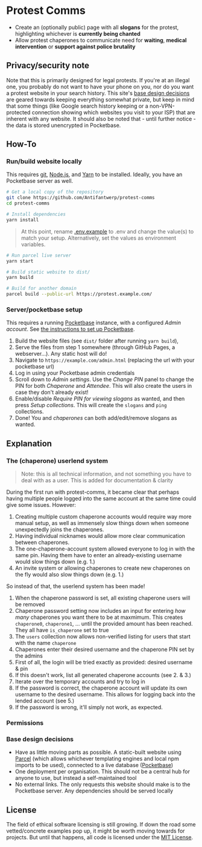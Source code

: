 # Protest Comms

- Create an (optionally public) page with all **slogans** for the protest, highlighting whichever is **currently being chanted**
- Allow protest chaperones to communicate need for **waiting**, **medical intervention** or **support against police brutality**

## Privacy/security note
Note that this is primarily designed for legal protests. If you're at an illegal one, you probably do not want to have your phone on you, nor do you want a protest website in your search history. This site's [base design decisions](#base-design-decisions) are geared towards keeping everything somewhat private, but keep in mind that some things (like Google search history keeping or a non-VPN-protected connection showing which websites you visit to your ISP) that are inherent with any website. It should also be noted that - until further notice - the data is stored unencrypted in Pocketbase.

## How-To
### Run/build website locally
This requires [git](https://git-scm.com/), [Node.js](https://nodejs.org/), and [Yarn](https://yarnpkg.com/getting-started/install) to be installed. Ideally, you have an Pocketbase server as well.

```bash
# Get a local copy of the repository
git clone https://github.com/Antifantwerp/protest-comms
cd protest-comms

# Install dependencies
yarn install
```

> At this point, rename [.env.example](.env.example) to .env and change the value(s) to match your setup.
> Alternatively, set the values as environment variables.

```bash
# Run parcel live server
yarn start

# Build static website to dist/
yarn build

# Build for another domain
parcel build --public-url https://protest.example.com/
```

### Server/pocketbase setup
This requires a running [Pocketbase](https://pocketbase.io/) instance, with a configured *Admin account*.
See [the instructions to set up Pocketbase](https://pocketbase.io/docs/).

1. Build the website files (see `dist/` folder after running `yarn build`),
2. Serve the files from step 1 somewhere (through GitHub Pages, a webserver...). Any static host will do!
3. Navigate to `https://example.com/admin.html` (replacing the url with your pocketbase url)
4. Log in using your Pocketbase admin credentials
5. Scroll down to *Admin settings*. Use the *Change PIN* panel to change the PIN for both *Chaperone* and *Attendee*. This will also create the users in case they don't already exist!
6. Enable/disable *Require PIN for viewing slogans* as wanted, and then press *Setup collections*. This will create the `slogans` and `ping` collections.
7. Done! You and *chaperones* can both add/edit/remove slogans as wanted.

## Explanation
### The (chaperone) userlend system
> Note: this is all technical information, and not something you have to deal with as a user. This is added for documentation & clarity

During the first run with protest-comms, it became clear that perhaps having multiple people logged into the same account at the same time could give some issues. However:
1. Creating multiple custom chaperone accounts would require way more manual setup, as well as immensely slow things down when someone unexpectedly joins the chaperones.
2. Having individual nicknames would allow more clear communication between chaperones.
3. The one-chaperone-account system allowed everyone to log in with the same pin. Having them have to enter an already-existing username would
slow things down (e.g. 1.)
4. An invite system or allowing chaperones to create new chaperones on the fly would also slow things down (e.g. 1.)

So instead of that, the userlend system has been made!
1. When the chaperone password is set, all existing chaperone users will be removed
2. Chaperone password setting now includes an input for entering *how many* chaperones you want there to be at maxmimum. This creates `chaperone0`, `chaperone1`, ... until the provided amount has been reached. They all have `is_chaperone` set to true
3. The `users` collection now allows non-verified listing for users that start with the name `chaperone`
4. Chaperones enter their desired username and the chaperone PIN set by the admins
5. First of all, the login will be tried exactly as provided: desired username & pin
6. If this doesn't work, list all generated chaperone accounts (see 2. & 3.) 
7. Iterate over the temporary accounts and try to log in
8. If the password is correct, the chaperone account will update its own username to the desired username. This allows for logging back into the lended account (see 5.)
9. If the password is wrong, it'll simply not work, as expected. 

### Permissions


### Base design decisions
- Have as little moving parts as possible. A static-built website using [Parcel](https://parceljs.org/) (which allows whichever templating engines and local npm imports to be used), connected to a live database ([Pocketbase](https://pocketbase.io/))
- One deployment per organisation. This should not be a central hub for anyone to use, but instead a self-maintained tool
- No external links. The only requests this website should make is to the Pocketbase server. Any dependencies should be served locally


## License
The field of ethical software licensing is still growing. If down the road some vetted/concrete examples pop up, it might be worth moving towards for projects. But until that happens, all code is licensed under the [MIT License](LICENSE).

